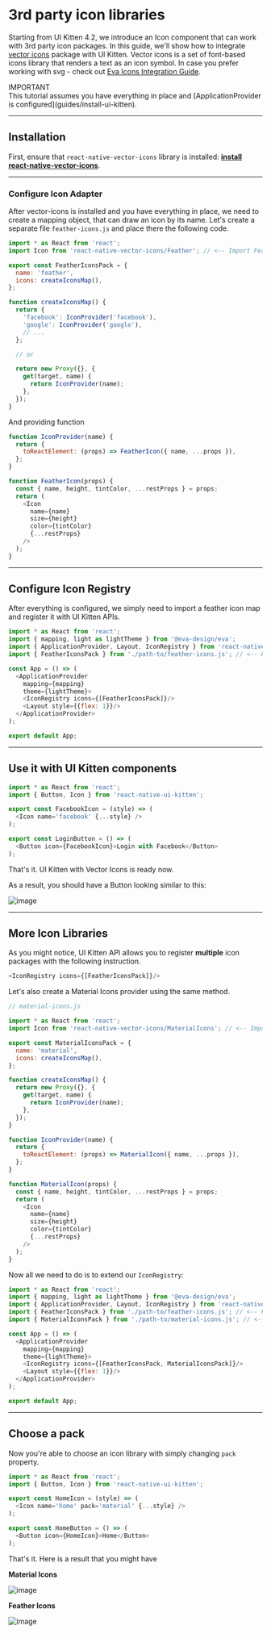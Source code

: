 # 3rd party icon libraries

Starting from UI Kitten 4.2, we introduce an Icon component that can work with 3rd party icon packages. In this guide, we'll show how to integrate <a href="https://github.com/oblador/react-native-vector-icons" target="_blank">vector icons</a> package with UI Kitten. Vector icons is a set of font-based icons library that renders a text as an icon symbol.
In case you prefer working with svg - check out <a href="https://akveo.github.io/react-native-ui-kitten/docs/guides/setup-icons-module">Eva Icons Integration Guide</a>.

<div class="note note-info">
  <div class="note-title">IMPORTANT</div>
  <div class="note-body">
  This tutorial assumes you have everything in place and [ApplicationProvider is configured](guides/install-ui-kitten).
  </div>
</div>

<hr>

## Installation

First, ensure that `react-native-vector-icons` library is installed: **<a href="https://github.com/oblador/react-native-vector-icons#installation" target="_blank">install react-native-vector-icons</a>**.


<hr>

### Configure Icon Adapter

After vector-icons is installed and you have everything in place, we need to create a mapping object, that can draw an icon by its name.
Let's create a separate file `feather-icons.js` and place there the following code.

```js
import * as React from 'react';
import Icon from 'react-native-vector-icons/Feather'; // <-- Import Feather icons

export const FeatherIconsPack = {
  name: 'feather',
  icons: createIconsMap(),
};

function createIconsMap() {
  return {
    'facebook': IconProvider('facebook'),
    'google': IconProvider('google'),
    // ...
  };

  // or

  return new Proxy({}, {
    get(target, name) {
      return IconProvider(name);
    },
  });
}
```

And providing function

```js
function IconProvider(name) {
  return {
    toReactElement: (props) => FeatherIcon({ name, ...props }),
  };
}

function FeatherIcon(props) {
  const { name, height, tintColor, ...restProps } = props;
  return (
    <Icon
      name={name}
      size={height}
      color={tintColor}
      {...restProps}
    />
  );
}
```

<hr>

## Configure Icon Registry

After everything is configured, we simply need to import a feather icon map and register it with UI Kitten APIs.

```js
import * as React from 'react';
import { mapping, light as lightTheme } from '@eva-design/eva';
import { ApplicationProvider, Layout, IconRegistry } from 'react-native-ui-kitten';
import { FeatherIconsPack } from './path-to/feather-icons.js'; // <-- Feather icons map

const App = () => (
  <ApplicationProvider
    mapping={mapping}
    theme={lightTheme}>
    <IconRegistry icons={[FeatherIconsPack]}/>
    <Layout style={{flex: 1}}/>
  </ApplicationProvider>
);

export default App;
```

<hr>

## Use it with UI Kitten components

```js
import * as React from 'react';
import { Button, Icon } from 'react-native-ui-kitten';

export const FacebookIcon = (style) => (
  <Icon name='facebook' {...style} />
);

export const LoginButton = () => (
  <Button icon={FacebookIcon}>Login with Facebook</Button>
);
```

That's it. UI Kitten with Vector Icons is ready now.

As a result, you should have a Button looking similar to this:

![image](assets/images/articles/guides/3rd-party-icons-sample.png)

<hr>

## More Icon Libraries

As you might notice, UI Kitten API allows you to register **multiple** icon packages with the following instruction.

```js
<IconRegistry icons={[FeatherIconsPack]}/>
```

Let's also create a Material Icons provider using the same method.

```js
// material-icons.js

import * as React from 'react';
import Icon from 'react-native-vector-icons/MaterialIcons'; // <-- Import Material icons

export const MaterialIconsPack = {
  name: 'material',
  icons: createIconsMap(),
};

function createIconsMap() {
  return new Proxy({}, {
    get(target, name) {
      return IconProvider(name);
    },
  });
}

function IconProvider(name) {
  return {
    toReactElement: (props) => MaterialIcon({ name, ...props }),
  };
}

function MaterialIcon(props) {
  const { name, height, tintColor, ...restProps } = props;
  return (
    <Icon
      name={name}
      size={height}
      color={tintColor}
      {...restProps}
    />
  );
}
```

Now all we need to do is to extend our `IconRegistry`:

```js
import * as React from 'react';
import { mapping, light as lightTheme } from '@eva-design/eva';
import { ApplicationProvider, Layout, IconRegistry } from 'react-native-ui-kitten';
import { FeatherIconsPack } from './path-to/feather-icons.js'; // <-- Feather icons map
import { MaterialIconsPack } from './path-to/material-icons.js'; // <-- Material icons map

const App = () => (
  <ApplicationProvider
    mapping={mapping}
    theme={lightTheme}>
    <IconRegistry icons={[FeatherIconsPack, MaterialIconsPack]}/>
    <Layout style={{flex: 1}}/>
  </ApplicationProvider>
);

export default App;
```

<hr>

## Choose a pack

Now you're able to choose an icon library with simply changing `pack` property.

```js
import * as React from 'react';
import { Button, Icon } from 'react-native-ui-kitten';

export const HomeIcon = (style) => (
  <Icon name='home' pack='material' {...style} />
);

export const HomeButton = () => (
  <Button icon={HomeIcon}>Home</Button>
);
```

That's it. Here is a result that you might have

**Material Icons**

![image](assets/images/articles/guides/3rd-party-icons-material.png)

**Feather Icons**

![image](assets/images/articles/guides/3rd-party-icons-feather.png)
